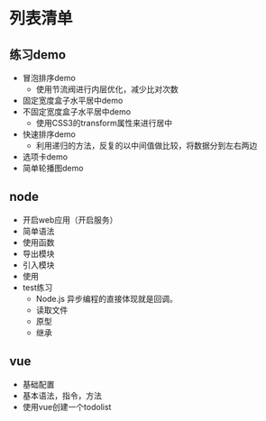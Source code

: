 # 列表清单
## 练习demo 
- 冒泡排序demo
    + 使用节流阀进行内层优化，减少比对次数
- 固定宽度盒子水平居中demo
- 不固定宽度盒子水平居中demo
    + 使用CSS3的transform属性来进行居中
- 快速排序demo
    + 利用递归的方法，反复的以中间值做比较，将数据分到左右两边
- 选项卡demo
- 简单轮播图demo

## node
- 开启web应用（开启服务）
- 简单语法
- 使用函数
- 导出模块
- 引入模块
- 使用
- test练习
    + Node.js 异步编程的直接体现就是回调。
    + 读取文件
    + 原型
    + 继承
## vue   
- 基础配置
- 基本语法，指令，方法
- 使用vue创建一个todolist  
